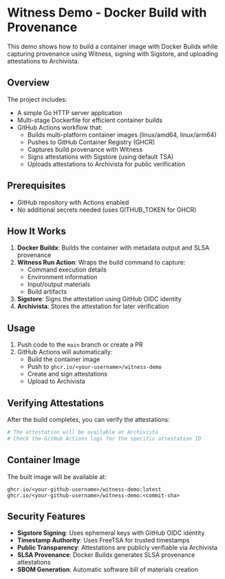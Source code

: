 # Witness Demo - Docker Build with Provenance

This demo shows how to build a container image with Docker Buildx while capturing provenance using Witness, signing with Sigstore, and uploading attestations to Archivista.

## Overview

The project includes:
- A simple Go HTTP server application
- Multi-stage Dockerfile for efficient container builds
- GitHub Actions workflow that:
  - Builds multi-platform container images (linux/amd64, linux/arm64)
  - Pushes to GitHub Container Registry (GHCR)
  - Captures build provenance with Witness
  - Signs attestations with Sigstore (using default TSA)
  - Uploads attestations to Archivista for public verification

## Prerequisites

- GitHub repository with Actions enabled
- No additional secrets needed (uses GITHUB_TOKEN for GHCR)

## How It Works

1. **Docker Buildx**: Builds the container with metadata output and SLSA provenance
2. **Witness Run Action**: Wraps the build command to capture:
   - Command execution details
   - Environment information
   - Input/output materials
   - Build artifacts
3. **Sigstore**: Signs the attestation using GitHub OIDC identity
4. **Archivista**: Stores the attestation for later verification

## Usage

1. Push code to the `main` branch or create a PR
2. GitHub Actions will automatically:
   - Build the container image
   - Push to `ghcr.io/<your-username>/witness-demo`
   - Create and sign attestations
   - Upload to Archivista

## Verifying Attestations

After the build completes, you can verify the attestations:

```bash
# The attestation will be available at Archivista
# Check the GitHub Actions logs for the specific attestation ID
```

## Container Image

The built image will be available at:
```
ghcr.io/<your-github-username>/witness-demo:latest
ghcr.io/<your-github-username>/witness-demo:<commit-sha>
```

## Security Features

- **Sigstore Signing**: Uses ephemeral keys with GitHub OIDC identity
- **Timestamp Authority**: Uses FreeTSA for trusted timestamps
- **Public Transparency**: Attestations are publicly verifiable via Archivista
- **SLSA Provenance**: Docker Buildx generates SLSA provenance attestations
- **SBOM Generation**: Automatic software bill of materials creation